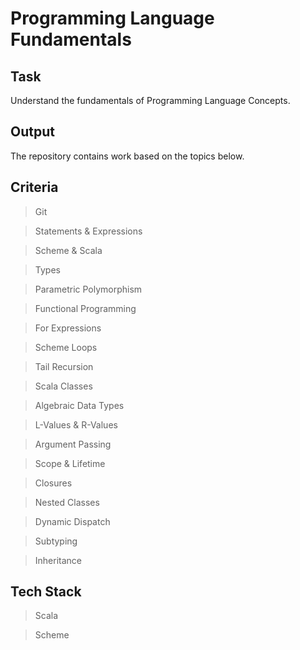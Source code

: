 # Programming Language Fundamentals

## Task
Understand the fundamentals of Programming Language Concepts.

## Output
The repository contains work based on the topics below.

## Criteria
> Git

> Statements & Expressions

> Scheme & Scala

> Types

> Parametric Polymorphism

> Functional Programming

> For Expressions

> Scheme Loops

> Tail Recursion

> Scala Classes

> Algebraic Data Types

> L-Values & R-Values

> Argument Passing

> Scope & Lifetime

> Closures

> Nested Classes

> Dynamic Dispatch

> Subtyping

> Inheritance

## Tech Stack
> Scala

> Scheme

